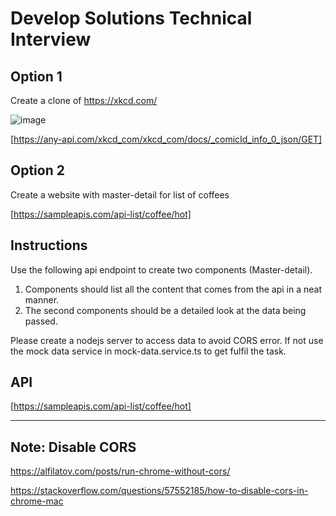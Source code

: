 # Develop Solutions Technical Interview

## Option 1
Create a clone of https://xkcd.com/

![image](https://github.com/developsolutions/angularBootstrapStarter/assets/55841936/dcb8c2cc-b66d-44e2-9882-5fbcc562b5dd)


[https://any-api.com/xkcd_com/xkcd_com/docs/_comicId_info_0_json/GET]

## Option 2
Create a website with master-detail for list of coffees

[https://sampleapis.com/api-list/coffee/hot]


## Instructions

Use the following api endpoint to create two components (Master-detail).

1. Components should list all the content that comes from the api in a neat manner.
2. The second components should be a detailed look at the data being passed.

Please create a nodejs server to access data to avoid CORS error.
If not use the mock data service in mock-data.service.ts to get fulfil the task.

## API
[https://sampleapis.com/api-list/coffee/hot]

---
## Note: Disable CORS
https://alfilatov.com/posts/run-chrome-without-cors/

https://stackoverflow.com/questions/57552185/how-to-disable-cors-in-chrome-mac
